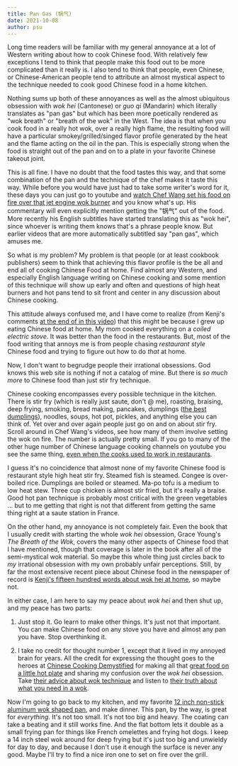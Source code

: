 ```yaml
---
title: Pan Gas (锅气)
date: 2021-10-08
author: psu
---
```


Long time readers will be familiar with my general annoyance at a lot of Western writing
about how to cook Chinese food. With relatively few exceptions I tend to think that people
make this food out to be more complicated than it really is. I also tend to think that
people, even Chinese, or Chinese-American people tend to attribute an almost mystical
aspect to the technique needed to cook good Chinese food in a home kitchen.

Nothing sums up both of these annoyances as well as the almost ubiquitous obsession with
_wok hei_ (Cantonese) or _guo qi_ (Mandarin) which literally translates as "pan gas" but
which has been more poetically rendered as "wok breath" or "breath of the wok" in the
West. The idea is that when you cook food in a really hot wok, over a really high flame,
the resulting food will have a particular smokey/grilled/singed flavor profile generated
by the heat and the flame acting on the oil in the pan.  This is especially strong when the
food is straight out of the pan and on to a plate in your favorite Chinese takeout joint.

This is all fine. I have no doubt that the food tastes this way, and that some combination
of the pan and the technique of the chef makes it taste this way. While before you would
have just had to take some writer's word for it, these days you can just go to youtube and
[watch Chef Wang set his food on fire over that jet engine wok
burner](https://youtu.be/RY-KAQQB4ik?t=90) and you know what's up. His commentary will
even explicitly mention getting the "锅气" out of the food. More recently his English
subtitles have started translating this as "wok hei", since whoever is writing them knows
that's a phrase people know. But earlier videos that are more automatically subtitled say
"pan gas", which amuses me.

So what is my problem? My problem is that people (or at least cookbook publishers) seem to
think that achieving this flavor profile is the be all and end all of cooking Chinese Food
at home. Find almost any Western, and especially English language writing on Chinese
cooking and some mention of this technique will show up early and often and questions of
high heat burners and hot pans tend to sit front and center in any discussion about Chinese
cooking.

This attitude always confused me, and I have come to realize (from Kenji's comments [at
the end of in this video](https://www.youtube.com/watch?v=X6JE7W8Z6Hs)) that this might be
because I grew up eating Chinese food at home. My mom cooked everything on a _coiled
electric stove_. It was better than the food in the restaurants. But, most of the
food writing that annoys me is from people chasing _restaurant style_ Chinese food and
trying to figure out how to do _that_ at home.

Now, I don't want to begrudge people their irrational obsessions. God knows this web site
is nothing if not a catalog of mine. But there is _so much more_ to Chinese food than just
stir fry technique.

Chinese cooking encompasses every possible technique in the kitchen. There is stir fry
(which is really just saute, don't @ me), roasting, braising, deep frying, smoking, bread
making, pancakes, dumplings ([the best
dumplings](http://mutable-states.com/the-illustrated-pot-sticker.html)), noodles, soups,
hot pot, pickles, and anything else you can think of. Yet over and over again people just
go on and on about stir fry. Scroll around in Chef Wang's videos, see how many of them
involve setting the wok on fire. The number is actually pretty small. If you go to many of
the other huge number of Chinese language cooking channels on youtube you see the same
thing, [even when the cooks used to work in
restaurants](https://www.youtube.com/channel/UCBJmYv3Vf_tKcQr5_qmayXg). 

I guess it's no coincidence that almost none of my favorite Chinese food is restaurant
style high heat stir fry. Steamed fish is steamed. Congee is over-boiled rice. Dumplings
are boiled or steamed. Ma-po tofu is a medium to low heat stew. Three cup chicken is
almost stir fried, but it's really a braise. Good hot pan technique is probably most
critical with the green vegetables ... but to me getting that right is not that different
from getting the same thing right at a saute station in France.

On the other hand, my annoyance is not completely fair. Even the book that I
usually credit with starting the whole _wok hei_ obsession, Grace Young's _The Breath of
the Wok_, covers the many other aspects of Chinese food that I have mentioned, though that
coverage is later in the book after all of the semi-mystical wok material. So maybe this
whole thing just circles back to _my_ irrational obsession with my own probably unfair
perceptions. Still, by far the most extensive recent piece about Chinese food in the
newspaper of record is [Kenji's fifteen hundred words about wok hei at
home](https://www.nytimes.com/2020/09/04/dining/stir-fry-recipe-wok-hei.html), so maybe
not.

In either case, I am here to say my peace about _wok hei_ and then shut up, and my peace
has two parts:

1. Just stop it. Go learn to make other things. It's just not that important. You can make
   Chinese food on any stove you have and almost any pan you have. Stop overthinking it.

2. I take no credit for thought number 1, except that it lived in my annoyed brain for
   years. All the credit for expressing the thought goes to the heroes at [Chinese Cooking
   Demystified](https://www.youtube.com/watch?v=X6JE7W8Z6Hs) for making all that [great
   food on a little hot plate](https://www.youtube.com/watch?v=imiTVVKBWdY) and sharing my
   confusion over the _wok hei_ obsession. Take [their advice about wok
   technique](https://www.youtube.com/watch?v=WujehK7kYLM) and listen to [their truth
   about what you need in a wok](https://www.youtube.com/watch?v=alZ8alIlhAU).

Now I'm going to go back to my kitchen, and my favorite [12 inch non-stick aluminum wok
shaped pan](https://www.amazon.com/gp/product/B00MGFZVII/), and make dinner. This pan, by
the way, is great for _everything_. It's not too small. It's not too big and heavy. The
coating can take a beating and it still works fine. And the flat bottom lets it double as
a small frying pan for things like French omelettes and frying hot dogs. I keep a 14 inch
steel wok around for deep frying but it's just too big and unwieldy for day to day, and
because I don't use it enough the surface is never any good. Maybe I'll try to find a nice
iron one to set on fire over the grill.
